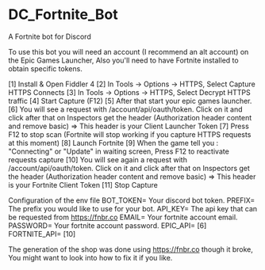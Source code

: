 # DC_Fortnite_Bot
A Fortnite bot for Discord

To use this bot you will need an account (I recommend an alt account) on the Epic Games Launcher,
Also you'll need to have Fortnite installed to obtain specific tokens.

[1] Install & Open Fiddler 4
[2] In Tools -> Options -> HTTPS, Select Capture HTTPS Connects
[3] In Tools -> Options -> HTTPS, Select Decrypt HTTPS traffic
[4] Start Capture (F12)
[5] After that start your epic games launcher.
[6] You will see a request with /account/api/oauth/token. Click on it and click after that on Inspectors get the header (Authorization header content and remove basic) => This header is your Client Launcher Token
[7] Press F12 to stop scan (Fortnite will stop working if you capture HTTPS requests at this moment)
[8] Launch Fortnite
[9] When the game tell you : "Connecting" or "Update" in waiting screen, Press F12 to reactivate requests capture
[10] You will see again a request with /account/api/oauth/token. Click on it and click after that on Inspectors get the header (Authorization header content and remove basic) => This header is your Fortnite Client Token
[11] Stop Capture

Configuration of the env file
    BOT_TOKEN= Your discord bot token.
    PREFIX= The prefix you would like to use for your bot.
    API_KEY= The api key that can be requested from https://fnbr.co
    EMAIL= Your fortnite account email.
    PASSWORD= Your fortnite account password.
    EPIC_API= [6]
    FORTNITE_API= [10]

The generation of the shop was done using https://fnbr.co though it broke,
You might want to look into how to fix it if you like.
